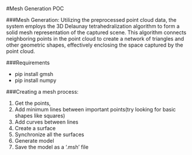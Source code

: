 #Mesh Generation POC

###Mesh Generation: Utilizing the preprocessed point cloud data, the system employs the 3D Delaunay tetrahedralization algorithm to form a solid mesh representation of the captured scene. This algorithm connects neighboring points in the point cloud to create a network of triangles and other geometric shapes, effectively enclosing the space captured by the point cloud.

###Requirements 
* pip install gmsh
* pip install numpy

###Creating a mesh process: 
1) Get the points,
2) Add minimum lines between important points(try looking for basic shapes like squares)
3) Add curves between lines 
4) Create a surface
5) Synchronize all the surfaces
6) Generate model
7) Save the model as a ‘.msh’ file

